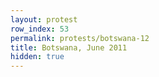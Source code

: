 ```yaml
---
layout: protest
row_index: 53
permalink: protests/botswana-12
title: Botswana, June 2011
hidden: true
---
```

